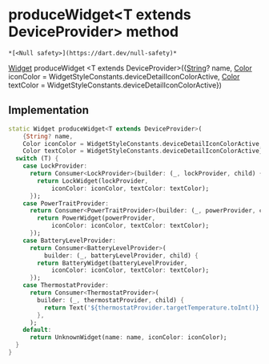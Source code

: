 


# produceWidget&lt;T extends DeviceProvider> method




    *[<Null safety>](https://dart.dev/null-safety)*




[Widget](https://api.flutter.dev/flutter/widgets/Widget-class.html) produceWidget
&lt;T extends DeviceProvider>({[String](https://api.flutter.dev/flutter/dart-core/String-class.html)? name, [Color](https://api.flutter.dev/flutter/dart-ui/Color-class.html) iconColor = WidgetStyleConstants.deviceDetailIconColorActive, [Color](https://api.flutter.dev/flutter/dart-ui/Color-class.html) textColor = WidgetStyleConstants.deviceDetailIconColorActive})








## Implementation

```dart
static Widget produceWidget<T extends DeviceProvider>(
    {String? name,
    Color iconColor = WidgetStyleConstants.deviceDetailIconColorActive,
    Color textColor = WidgetStyleConstants.deviceDetailIconColorActive}) {
  switch (T) {
    case LockProvider:
      return Consumer<LockProvider>(builder: (_, lockProvider, child) {
        return LockWidget(lockProvider,
            iconColor: iconColor, textColor: textColor);
      });
    case PowerTraitProvider:
      return Consumer<PowerTraitProvider>(builder: (_, powerProvider, child) {
        return PowerWidget(powerProvider,
            iconColor: iconColor, textColor: textColor);
      });
    case BatteryLevelProvider:
      return Consumer<BatteryLevelProvider>(
          builder: (_, batteryLevelProvider, child) {
        return BatteryWidget(batteryLevelProvider,
            iconColor: iconColor, textColor: textColor);
      });
    case ThermostatProvider:
      return Consumer<ThermostatProvider>(
        builder: (_, thermostatProvider, child) {
          return Text('${thermostatProvider.targetTemperature.toInt()}');
        },
      );
    default:
      return UnknownWidget(name: name, iconColor: iconColor);
  }
}
```







